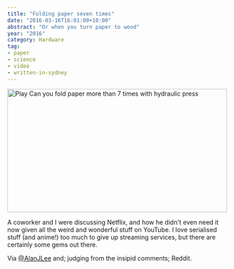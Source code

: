 ```yaml
---
title: "Folding paper seven times"
date: "2016-03-16T16:01:00+10:00"
abstract: "Or when you turn paper to wood"
year: "2016"
category: Hardware
tag:
- paper
- science
- video
- written-in-sydney
---
```

<p><a href="https://www.youtube.com/watch?v=KuG_CeEZV6w" title="Play Can you fold paper more than 7 times with hydraulic press"><img src="https://rubenerd.com/files/2016/yt-KuG_CeEZV6w@1x.jpg" srcset="https://rubenerd.com/files/2016/yt-KuG_CeEZV6w@1x.jpg 1x, https://rubenerd.com/files/2016/yt-KuG_CeEZV6w@2x.jpg 2x" alt="Play Can you fold paper more than 7 times with hydraulic press" style="width:500px;height:281px;" /></a></p>

A coworker and I were discussing Netflix, and how he didn't even need it now given all the weird and wonderful stuff on YouTube. I love serialised stuff (and anime!) too much to give up streaming services, but there are certainly some gems out there.

Via <a href="https://twitter.com/alanjlee">@AlanJLee</a> and; judging from the insipid comments; Reddit.

